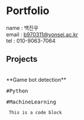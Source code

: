 # Portfolio
name : 백진우 <br>
email : b970311@yonsei.ac.kr <br>
tel : 010-9063-7064
## Projects
<br>
**Game bot detection** 
<br>
<pre>
#Python 
</pre>
<pre>
#MachineLearning
</pre>
<pre><code> This is a code block </code></pre>



